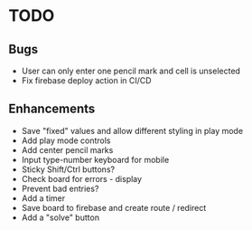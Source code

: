 # TODO

## Bugs

- User can only enter one pencil mark and cell is unselected
- Fix firebase deploy action in CI/CD

## Enhancements

- Save "fixed" values and allow different styling in play mode
- Add play mode controls
- Add center pencil marks
- Input type-number keyboard for mobile
- Sticky Shift/Ctrl buttons?
- Check board for errors - display
- Prevent bad entries?
- Add a timer
- Save board to firebase and create route / redirect
- Add a "solve" button
